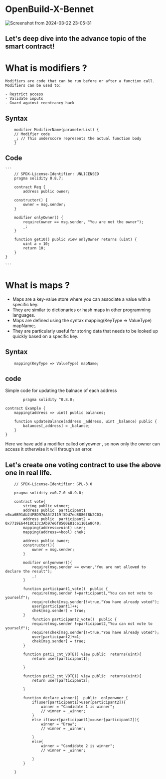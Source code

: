 # OpenBuild-X-Bennet


![Screenshot from 2024-03-22 23-05-31](https://github.com/Vikash-8090-Yadav/OpenBuild-X-Bennet/assets/85225156/f391a4b7-f3bb-4dcc-bd46-ea02d89028c3)


## Let's deep dive into the advance topic of the smart contract!


#  What is modifiers ?


    Modifiers are code that can be run before or after a function call.
    Modifiers can be used to:

    - Restrict access
    - Validate inputs
    - Guard against reentrancy hack
 
  
## Syntax 

```
    modifier ModifierName(parameterList) {
    // Modifier code
    _; // This underscore represents the actual function body
    }

```

## Code 
        
    ```
        // SPDX-License-Identifier: UNLICENSED
        pragma solidity 0.8.7;
        
        contract Req {
            address public owner;
    
        constructor() {
            owner = msg.sender;
        }
    
        modifier onlyOwner() {
            require(owner == msg.sender, "You are not the owner");
            _;
        }
    
        function get10() public view onlyOwner returns (uint) {
            uint a = 10; 
            return 10;
        }
    }

    ```
    
# What is  maps ?

 - Maps are a key-value store where you can associate a value with a specific key.
 - They are similar to dictionaries or hash maps in other programming languages.
 - Maps are defined using the syntax mapping(KeyType => ValueType) mapName;.
 - They are particularly useful for storing data that needs to be looked up quickly based on a specific key.

## Syntax 

```
    mapping(KeyType => ValueType) mapName;

```

## code 

Simple code for updating the balnace of each address

```
        pragma solidity ^0.8.0;

contract Example {
    mapping(address => uint) public balances;

    function updateBalance(address _address, uint _balance) public {
        balances[_address] = _balance;
    }
}

```




 Here we have add a modifier called onlyowner , so now only the owner can access it otherwise it will through an error.

## Let's  create one voting contract to  use the above one  in real life. 


```
    // SPDX-License-Identifier: GPL-3.0
    
    pragma solidity >=0.7.0 <0.9.0;
    
    contract vote{
        string public winner;
        address public  participant1 =0xa6B91Ab24F8D976A5f2119f5Dd7ed8886f8b2C03;
        address public  participant2 = 0x7719E64418C13c3Ab97e6f8500E81ce1101e8C40;
        mapping(address=>uint) user;
        mapping(address=>bool) chek;
    
        address public owner;
        constructor(){
            owner = msg.sender;
        }
    
        modifier onlyonwner(){
            require(msg.sender == owner,"You are not allowed to declare the result");
            _;
        }
    
        function participant1_vote()  public {
            require(msg.sender !=participant1,"You can not vote to yourself");
            require(chek[msg.sender]!=true,"You have already voted");
            user[participant1]++;
            chek[msg.sender] = true;
        }
            function participant2_vote()  public {
            require(msg.sender !=participant2,"You can not vote to yourself");
            require(chek[msg.sender]!=true,"You have already voted");
            user[participant2]+=1;
            chek[msg.sender] = true;
        }
    
        function pati1_cnt_VOTE() view public  returns(uint){
            return user[participant1];
    
        }
    
        function pati2_cnt_VOTE() view public  returns(uint){
            return user[participant2];
    
        }
    
        function declare_winner()  public  onlyonwner {
            if(user[participant1]>user[participant2]){
                winner = "Candidate 1 is winner";
                // winner = _winner;
            }
            else if(user[participant1]==user[participant2]){
                winner = "Draw";
                // winner = _winner;
    
            }
            else{
                winner = "Candidate 2 is winner";
                // winner = _winner;
    
            }
        }
    
    }
```
